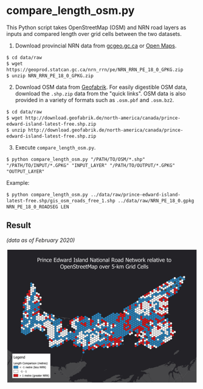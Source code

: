 # compare_length_osm.py

This Python script takes OpenStreetMap (OSM) and NRN road layers as inputs and compared length over grid cells between the two datasets.

1. Download provincial NRN data from [gcgeo.gc.ca](http://gcgeo.gc.ca) or [Open Maps](https://open.canada.ca/en/open-maps).

```shell
$ cd data/raw
$ wget https://geoprod.statcan.gc.ca/nrn_rrn/pe/NRN_RRN_PE_18_0_GPKG.zip
$ unzip NRN_RRN_PE_18_0_GPKG.zip
```

2. Download OSM data from [Geofabrik](http://download.geofabrik.de/north-america/canada.html). For easily digestible OSM data, download the `.shp.zip` data from the "quick links". OSM data is also provided in a variety of formats such as `.osm.pbf` and `.osm.bz2`.

```shell
$ cd data/raw
$ wget http://download.geofabrik.de/north-america/canada/prince-edward-island-latest-free.shp.zip
$ unzip http://download.geofabrik.de/north-america/canada/prince-edward-island-latest-free.shp.zip
```

3. Execute ```compare_length_osm.py```.

```shell
$ python compare_length_osm.py "/PATH/TO/OSM/*.shp" "/PATH/TO/INPUT/*.GPKG" "INPUT_LAYER" "/PATH/TO/OUTPUT/*.GPKG" "OUTPUT_LAYER"
```

Example:

```shell
$ python compare_length_osm.py ../data/raw/prince-edward-island-latest-free.shp/gis_osm_roads_free_1.shp ../data/raw/NRN_PE_18_0.gpkg NRN_PE_18_0_ROADSEG LEN
```

## Result
*(data as of February 2020)*

![PEI Result](../images/PEI_LEN.png)